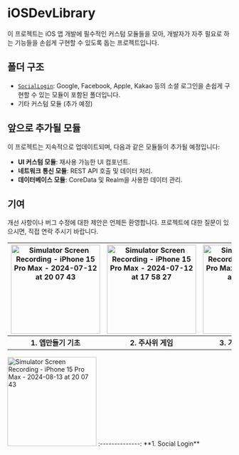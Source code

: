 
# iOSDevLibrary

이 프로젝트는 iOS 앱 개발에 필수적인 커스텀 모듈들을 모아, 개발자가 자주 필요로 하는 기능들을 손쉽게 구현할 수 있도록 돕는 프로젝트입니다.




## 폴더 구조

- [`SocialLogin`](https://github.com/indextrown/iOSDevLibrary/tree/main/SocialLogin): Google, Facebook, Apple, Kakao 등의 소셜 로그인을 손쉽게 구현할 수 있는 모듈이 포함된 폴더입니다.
- 기타 커스텀 모듈 (추가 예정)

## 앞으로 추가될 모듈

이 프로젝트는 지속적으로 업데이트되며, 다음과 같은 모듈들이 추가될 예정입니다:

- **UI 커스텀 모듈**: 재사용 가능한 UI 컴포넌트.
- **네트워크 통신 모듈**: REST API 호출 및 데이터 처리.
- **데이터베이스 모듈**: CoreData 및 Realm을 사용한 데이터 관리.

## 기여

개선 사항이나 버그 수정에 대한 제안은 언제든 환영합니다. 프로젝트에 대한 질문이 있으시면, 직접 연락 주시기 바랍니다.






<img src="https://github.com/user-attachments/assets/c8c6815a-b3e9-4a22-b77b-b9eef06dd61b" alt="Simulator Screen Recording - iPhone 15 Pro Max - 2024-07-12 at 20 07 43" style="width: 200px;"> | <img src="https://github.com/user-attachments/assets/19f6dd1b-2ec8-42e7-99ea-d75072aba3fe" alt="Simulator Screen Recording - iPhone 15 Pro Max - 2024-07-12 at 17 58 27" style="width: 200px;"> | <img src="https://github.com/user-attachments/assets/b687a148-7f5f-4685-acb2-a972ae672429" alt="Simulator Screen Recording - iPhone 15 Pro Max - 2024-07-12 at 19 58 14" style="width: 200px;"> | <img src="https://github.com/user-attachments/assets/9620a87e-c8b5-47f1-8704-15cb96bdacb7" alt="Simulator Screen Recording - iPhone 15 Pro Max - 2024-07-12 at 19 58 14" style="width: 200px;">
:--------------:|:--------------:|:--------------:|:--------------:
**1. 앱만들기 기초** | **2. 주사위 게임** | **3. 가위바위보 게임** | **2. 업다운 게임** 




<img src="https://github.com/user-attachments/assets/79955c50-a7b7-4a0d-b900-5eb1da6c5f2b" alt="Simulator Screen Recording - iPhone 15 Pro Max - 2024-08-13 at 20 07 43" style="width: 200px;">  
:--------------:  
**1. Social Login**

